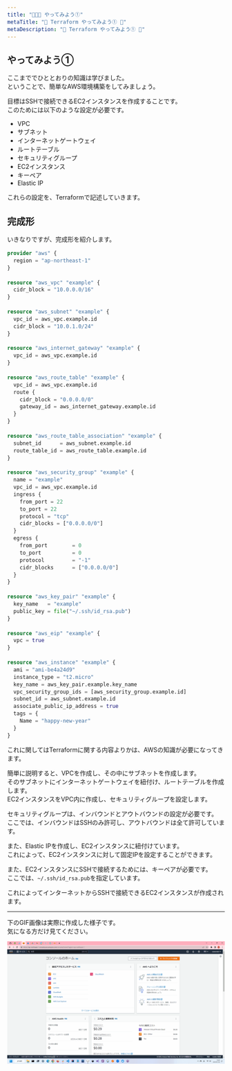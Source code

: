 ```yaml
---
title: "🏃🏃🏃 やってみよう①"
metaTitle: "🤖 Terraform やってみよう① 🤖"
metaDescription: "🤖 Terraform やってみよう① 🤖"
---
```


## やってみよう①

ここまででひととおりの知識は学びました。  
ということで、簡単なAWS環境構築をしてみましょう。  

目標はSSHで接続できるEC2インスタンスを作成することです。  
このためには以下のような設定が必要です。  

- VPC
- サブネット
- インターネットゲートウェイ
- ルートテーブル
- セキュリティグループ
- EC2インスタンス
- キーペア
- Elastic IP

これらの設定を、Terraformで記述していきます。  

## 完成形

いきなりですが、完成形を紹介します。  

```terraform
provider "aws" {
  region = "ap-northeast-1"
}

resource "aws_vpc" "example" {
  cidr_block = "10.0.0.0/16"
}

resource "aws_subnet" "example" {
  vpc_id = aws_vpc.example.id
  cidr_block = "10.0.1.0/24"
}

resource "aws_internet_gateway" "example" {
  vpc_id = aws_vpc.example.id
}

resource "aws_route_table" "example" {
  vpc_id = aws_vpc.example.id
  route {
    cidr_block = "0.0.0.0/0"
    gateway_id = aws_internet_gateway.example.id
  }
}

resource "aws_route_table_association" "example" {
  subnet_id      = aws_subnet.example.id
  route_table_id = aws_route_table.example.id
}

resource "aws_security_group" "example" {
  name = "example"
  vpc_id = aws_vpc.example.id
  ingress {
    from_port = 22
    to_port = 22
    protocol = "tcp"
    cidr_blocks = ["0.0.0.0/0"]
  }
  egress {
    from_port        = 0
    to_port          = 0
    protocol         = "-1"
    cidr_blocks      = ["0.0.0.0/0"]
  }
}

resource "aws_key_pair" "example" {
  key_name   = "example"
  public_key = file("~/.ssh/id_rsa.pub")
}

resource "aws_eip" "example" {
  vpc = true
}

resource "aws_instance" "example" {
  ami = "ami-be4a24d9"
  instance_type = "t2.micro"
  key_name = aws_key_pair.example.key_name
  vpc_security_group_ids = [aws_security_group.example.id]
  subnet_id = aws_subnet.example.id
  associate_public_ip_address = true
  tags = {
    Name = "happy-new-year"
  }
}
```

これに関してはTerraformに関する内容よりかは、AWSの知識が必要になってきます。  

簡単に説明すると、VPCを作成し、その中にサブネットを作成します。  
そのサブネットにインターネットゲートウェイを紐付け、ルートテーブルを作成します。  
EC2インスタンスをVPC内に作成し、セキュリティグループを設定します。  

セキュリティグループは、インバウンドとアウトバウンドの設定が必要です。  
ここでは、インバウンドはSSHのみ許可し、アウトバウンドは全て許可しています。  

また、Elastic IPを作成し、EC2インスタンスに紐付けています。  
これによって、EC2インスタンスに対して固定IPを設定することができます。  

また、EC2インスタンスにSSHで接続するためには、キーペアが必要です。  
ここでは、`~/.ssh/id_rsa.pub`を指定しています。  

これによってインターネットからSSHで接続できるEC2インスタンスが作成されます。  

---

下のGIF画像は実際に作成した様子です。  
気になる方だけ見てください。  

![EC2の作成](./img/create-ec2-ssh.gif)  
